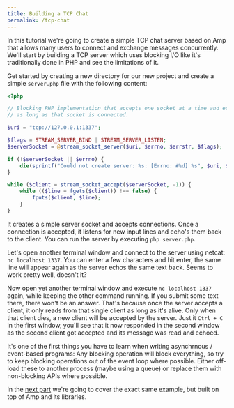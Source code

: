 ```yaml
---
title: Building a TCP Chat
permalink: /tcp-chat
---
```

In this tutorial we're going to create a simple TCP chat server based on Amp that allows many users to connect and exchange messages concurrently. We'll start by building a TCP server which uses blocking I/O like it's traditionally done in PHP and see the limitations of it.

Get started by creating a new directory for our new project and create a simple `server.php` file with the following content:

```php
<?php

// Blocking PHP implementation that accepts one socket at a time and echos all input back
// as long as that socket is connected.

$uri = "tcp://127.0.0.1:1337";

$flags = STREAM_SERVER_BIND | STREAM_SERVER_LISTEN;
$serverSocket = @stream_socket_server($uri, $errno, $errstr, $flags);

if (!$serverSocket || $errno) {
    die(sprintf("Could not create server: %s: [Errno: #%d] %s", $uri, $errno, $errstr));
}

while ($client = stream_socket_accept($serverSocket, -1)) {
    while (($line = fgets($client)) !== false) {
        fputs($client, $line);
    }
}
```

It creates a simple server socket and accepts connections. Once a connection is accepted, it listens for new input lines and echo's them back to the client. You can run the server by executing `php server.php`.

Let's open another terminal window and connect to the server using netcat: `nc localhost 1337`. You can enter a few characters and hit enter, the same line will appear again as the server echos the same text back. Seems to work pretty well, doesn't it?

Now open yet another terminal window and execute `nc localhost 1337` again, while keeping the other command running. If you submit some text there, there won't be an answer. That's because once the server accepts a client, it only reads from that single client as long as it's alive. Only when that client dies, a new client will be accepted by the server. Just it `Ctrl + C` in the first window, you'll see that it now responded in the second window as the second client got accepted and its message was read and echoed.

It's one of the first things you have to learn when writing asynchrnous / event-based programs: Any blocking operation will block everything, so try to keep blocking operations out of the event loop where possible. Either off-load these to another process (maybe using a queue) or replace them with non-blocking APIs where possible.

In the [next part](./basic-echo-server) we're going to cover the exact same example, but built on top of Amp and its libraries.
